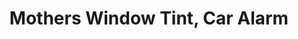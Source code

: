 ---
title: "Mothers Window Tint, Car Alarm"
url: /san-antonio/mothers-window-tint-car-alarm/
shop: Autoteile
---